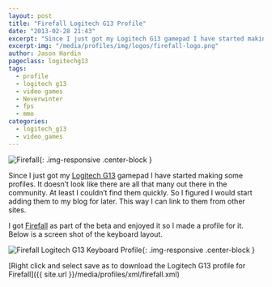 ```yaml
---
layout: post
title: "Firefall Logitech G13 Profile"
date: "2013-02-28 21:43"
excerpt: "Since I just got my Logitech G13 gamepad I have started making some profiles. It doesn’t look like there are all that many out there in the community. At least I couldn’t find them quickly."
excerpt-img: "/media/profiles/img/logos/firefall-logo.png"
author: Jason Hardin
pageclass: logitechg13
tags:
  - profile
  - logitech g13
  - video games
  - Neverwinter
  - fps
  - mmo
categories:
  - logitech_g13
  - video_games
---
```

![Firefall]({{site.url}}/media/profiles/img/logos/firefall-logo.png){: .img-responsive  .center-block }

Since I just got my [Logitech G13](http://www.logitech.com/en-us/product/g13-advanced-gameboard) gamepad I have started making some profiles. It doesn’t look like there are all that many out there in the community. At least I couldn’t find them quickly. So I figured I would start adding them to my blog for later. This way I can link to them from other sites.

I got [Firefall](http://www.firefall.com) as part of the beta and enjoyed it so I made a profile for it. Below is a screen shot of the keyboard layout.

![Firefall Logitech G13 Keyboard Profile]({{site.url}}/media/profiles/img/firefall_keyboard_layout.png){: .img-responsive  .center-block }

[Right click and select save as to download the Logitech G13 profile for Firefall]({{ site.url }}/media/profiles/xml/firefall.xml)
